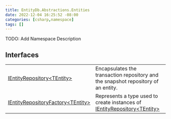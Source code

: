 ```yaml
---
title: EntityDb.Abstractions.Entities
date: 2022-12-04 16:25:52 -08:00
categories: [csharp,namespace]
tags: []
---
```



TODO: Add Namespace Description

## Interfaces
<table><tr><td><!--/posts/csharp.member.entitydb.abstractions.entities.ientityrepository`1/--><a href='#'>IEntityRepository&lt;TEntity&gt;</a></td><td>
Encapsulates the transaction repository and the snapshot repository of an entity.
</td></tr><tr><td><!--/posts/csharp.member.entitydb.abstractions.entities.ientityrepositoryfactory`1/--><a href='#'>IEntityRepositoryFactory&lt;TEntity&gt;</a></td><td>
Represents a type used to create instances of <!--/posts/csharp.member.entitydb.abstractions.entities.ientityrepository`1/--><a href='#'>IEntityRepository&lt;TEntity&gt;</a></td></tr></table>
